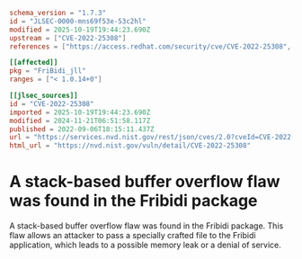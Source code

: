 ```toml
schema_version = "1.7.3"
id = "JLSEC-0000-mns69f53e-53c2hl"
modified = 2025-10-19T19:44:23.690Z
upstream = ["CVE-2022-25308"]
references = ["https://access.redhat.com/security/cve/CVE-2022-25308", "https://bugzilla.redhat.com/show_bug.cgi?id=2047890", "https://github.com/fribidi/fribidi/issues/181", "https://github.com/fribidi/fribidi/pull/184", "https://access.redhat.com/security/cve/CVE-2022-25308", "https://bugzilla.redhat.com/show_bug.cgi?id=2047890", "https://github.com/fribidi/fribidi/issues/181", "https://github.com/fribidi/fribidi/pull/184"]

[[affected]]
pkg = "FriBidi_jll"
ranges = ["< 1.0.14+0"]

[[jlsec_sources]]
id = "CVE-2022-25308"
imported = 2025-10-19T19:44:23.690Z
modified = 2024-11-21T06:51:58.117Z
published = 2022-09-06T18:15:11.437Z
url = "https://services.nvd.nist.gov/rest/json/cves/2.0?cveId=CVE-2022-25308"
html_url = "https://nvd.nist.gov/vuln/detail/CVE-2022-25308"
```

# A stack-based buffer overflow flaw was found in the Fribidi package

A stack-based buffer overflow flaw was found in the Fribidi package. This flaw allows an attacker to pass a specially crafted file to the Fribidi application, which leads to a possible memory leak or a denial of service.

